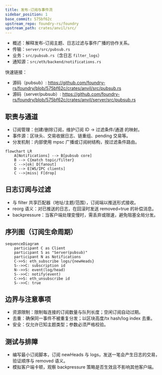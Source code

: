 ```yaml
---
title: 发布-订阅与事件流
sidebar_position: 1
base_commit: 575bf62c
upstream_repo: foundry-rs/foundry
upstream_path: crates/anvil/src/
---
```


- 概述：解释发布-订阅主题、日志过滤与事件广播的协作关系。
- 传输：`server/src/pubsub.rs`
- 业务：`src/pubsub.rs`（含日志 `filter_logs`）
- 通知源：`src/eth/backend/notifications.rs`

快速链接：
- 源码（pubsub）: https://github.com/foundry-rs/foundry/blob/575bf62c/crates/anvil/src/pubsub.rs
- 源码（server/pubsub）: https://github.com/foundry-rs/foundry/blob/575bf62c/crates/anvil/server/src/pubsub.rs

## 职责与通道

- 订阅管理：创建/删除订阅，维护订阅 ID -> 过滤条件/通道 的映射。
- 事件源：区块头、交易收据日志、链重组、pending 交易等。
- 分发机制：内部使用 mpsc 广播或订阅树结构，按过滤条件路由。

```mermaid
flowchart LR
	A[Notifications] --> B[pubsub core]
	B --> C{match topic/filter}
	C -->|ok| D[fanout]
	D --> E[WS/IPC clients]
	C -->|miss| F[drop]
```

## 日志订阅与过滤

- 与 filter 共享匹配器（地址/主题/范围），订阅端以推送形式接收。
- reorg 语义：对已推送的日志，在回滚时发送 removed=true 的补偿消息。
- backpressure：当客户端处理变慢时，需丢弃或限速，避免阻塞全局分发。

## 序列图（订阅生命周期）

```mermaid
sequenceDiagram
	participant C as Client
	participant S as "Server(pubsub)"
	participant N as Notifications
	C->>S: eth_subscribe logs/{newHeads}
	S-->>C: subscription id
	N-->>S: event(log/head)
	S-->>C: notify(event)
	C->>S: eth_unsubscribe id
	S-->>C: true
```

## 边界与注意事项

- 资源限制：限制每连接的订阅数量与队列长度；空闲订阅自动过期。
- 去重：确保同一事件不被重复分发；以区块高度/tx hash/log index 去重。
- 安全：仅允许已知主题类型；参数必须严格校验。

## 测试与排障

- 编写最小订阅脚本，订阅 newHeads 与 logs，发送一笔会产生日志的交易，验证顺序与 removed 语义。
- 模拟客户端卡顿，观察 backpressure 策略是否生效且不影响其他客户端。
